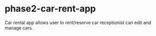 # phase2-car-rent-app
Car rental app allows user to rent/reserve car receptionist can edit and manage cars.
